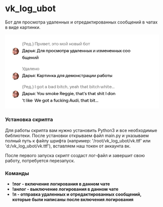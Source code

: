 # vk_log_ubot

Бот для просмотра удаленных и отредактированных сообщений в чатах в виде картинки.

![Пример вывода](https://github.com/jsonic1337/vk_log_ubot/blob/main/example.jpg)


### Установка скрипта

Для работы скрипта вам нужно установить Python3 и все необходимые библиотеки. После установки открываем файл main.py и указываем полный путь к файлу шрифта (например: '/root/vk_log_ubot/vk.ttf' или 'd:/vk_log_ubot/vk.ttf'), вставляем наш токен от аккаунта вк.

После первого запуска скрипт создаст лог-файл и завершит свою работу, потребуется перезапуск.

### Команды

- **!лог - включение логирования в данном чате**
- **!анлог - выключение логирования в данном чате**
- **!л - отправка удаленных и отредактированных сообщений, которые были написаны после включения логирования**

